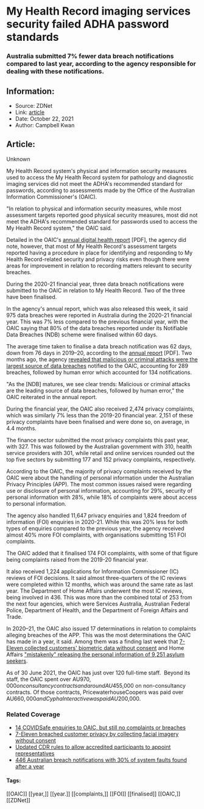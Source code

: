 # My Health Record imaging services security failed ADHA password standards
### Australia submitted 7% fewer data breach notifications compared to last year, according to the agency responsible for dealing with these notifications.

## Information:
+ Source: ZDNet
+ Link: [article](https://www.zdnet.com/article/my-health-record-imaging-services-security-failed-adha-password-standards/)
+ Date: October 22, 2021
+ Author: Campbell Kwan


## Article:
Unknown

My Health Record system's physical and information security measures used to access the My Health Record system for pathology and diagnostic imaging services did not meet the ADHA's recommended standard for passwords, according to assessments made by the Office of the Australian Information Commissioner's (OAIC). 

"In relation to physical and information security measures, while most assessment targets reported good physical security measures, most did not meet the ADHA's recommended standard for passwords used to access the My Health Record system," the OAIC said.

Detailed in the OAIC's [annual digital health report](https://www.oaic.gov.au/__data/assets/pdf_file/0013/10831/digital-health-annual-report-2020-21.pdf) [PDF], the agency did note, however, that most of My Health Record's assessment targets reported having a procedure in place for identifying and responding to My Health Record-related security and privacy risks even though there were areas for improvement in relation to recording matters relevant to security breaches.

During the 2020-21 financial year, three data breach notifications were submitted to the OAIC in relation to My Health Record. Two of the three have been finalised.

In the agency's annual report, which was also released this week, it said 975 data breaches were reported in Australia during the 2020-21 financial year. This was 7% less compared to the previous financial year, with the OAIC saying that 80% of the data breaches reported under its Notifiable Data Breaches (NDB) scheme were finalised within 60 days.

The average time taken to finalise a data breach notification was 62 days, down from 76 days in 2019–20, according to the [annual report](https://www.oaic.gov.au/__data/assets/pdf_file/0020/10829/oaic-annual-report-2020-21.pdf) [PDF]. Two months ago, the agency [revealed that malicious or criminal attacks were the largest source of data breaches](https://www.zdnet.com/article/446-australian-breach-notifications-with-30-of-system-faults-found-after-a-year/) notified to the OAIC, accounting for 289 breaches, followed by human error which accounted for 134 notifications. 

"As the [NDB] matures, we see clear trends: Malicious or criminal attacks are the leading source of data breaches, followed by human error," the OAIC reiterated in the annual report. 






During the financial year, the OAIC also received 2,474 privacy complaints, which was similarly 7% less than the 2019-20 financial year. 2,151 of these privacy complaints have been finalised and were done so, on average, in 4.4 months. 

The finance sector submitted the most privacy complaints this past year, with 327. This was followed by the Australian government with 310, health service providers with 301, while retail and online services rounded out the top five sectors by submitting 177 and 152 privacy complaints, respectively. 

According to the OAIC, the majority of privacy complaints received by the OAIC were about the handling of personal information under the Australian Privacy Principles (APP). The most common issues raised were regarding use or disclosure of personal information, accounting for 29%, security of personal information with 28%, while 18% of complaints were about access to personal information. 

The agency also handled 11,647 privacy enquiries and 1,824 freedom of information (FOI) enquiries in 2020-21. While this was 20% less for both types of enquiries compared to the previous year, the agency received almost 40% more FOI complaints, with organisations submitting 151 FOI complaints. 

The OAIC added that it finalised 174 FOI complaints, with some of that figure being complaints raised from the 2019-20 financial year. 

It also received 1,224 applications for Information Commissioner (IC) reviews of FOI decisions. It said almost three-quarters of the IC reviews were completed within 12 months, which was around the same rate as last year. The Department of Home Affairs underwent the most IC reviews, being involved in 436. This was more than the combined total of 253 from the next four agencies, which were Services Australia, Australian Federal Police, Department of Health, and the Department of Foreign Affairs and Trade. 

In 2020–21, the OAIC also issued 17 determinations in relation to complaints alleging breaches of the APP. This was the most determinations the OAIC has made in a year, it said. Among them was a finding last week that [7-Eleven collected customers' biometric data without consent](https://www.zdnet.com/article/7-eleven-collected-customer-facial-imagery-during-in-store-surveys-without-consent/) and Home Affairs ["mistakenly" releasing the personal information of 9,251 asylum seekers](https://www.zdnet.com/article/oaic-orders-home-affairs-to-compensate-asylum-seekers-over-data-breach/). 

As of 30 June 2021, the OAIC has just over 120 full-time staff.  Beyond its staff, the OAIC spent over AU$970,000 on consultancy contracts and around AU$455,000 on non-consultancy contracts. Of those contracts, PricewaterhouseCoopers was paid over AU$660,000 and Cypha Interactive was paid AU$200,000. 

### Related Coverage

* [14 COVIDSafe enquiries to OAIC, but still no complaints or breaches](/article/14-enquiries-to-oaic-about-covidsafe-app-but-still-no-complaints-or-breaches/)
* [7-Eleven breached customer privacy by collecting facial imagery without consent](/article/7-eleven-collected-customer-facial-imagery-during-in-store-surveys-without-consent/)
* [Updated CDR rules to allow accredited participants to appoint representatives](/article/updated-cdr-rules-to-allow-accredited-participants-to-appoint-representatives/)
* [446 Australian breach notifications with 30% of system faults found after a year](/article/446-australian-breach-notifications-with-30-of-system-faults-found-after-a-year/)





#### Tags:
[[OAIC]] [[year,]] [[year.]] [[complaints,]] [[FOI]] [[finalised]] [[OAIC,]] [[ZDNet]]
